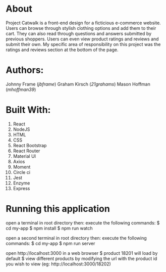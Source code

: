 # About
Project Catwalk is a front-end design for a ficticious e-commerce website. Users can browse through stylish clothing options and add them to their cart. They can also read through questions and answers submitted by previous shoppers. Users can even view product ratings and reviews and submit their own. My specific area of responsibility on this project was the ratings and reviews section at the bottom of the page.

# Authors:
Johnny Frame (_jbframe_)
Graham Kirsch (_21grahams_)
Mason Hoffman (_mhoffman39_)

# Built With:
1. React
2. NodeJS
3. HTML
4. CSS
5. React Bootstrap
6. React Router
7. Material UI
8. Axios
9. Moment
10. Circle ci
11. Jest
12. Enzyme
13. Express


# Running this application
  open a terminal in root directory then:
  execute the following commands:
    $ cd my-app
    $ npm install
    $ npm run watch

  open a second terminal in root directory then:
  execute the following commands:
    $ cd my-app
    $ npm run server

  open http://localhost:3000 in a web browser
    $ product 18201 will load by default
    $ view different products by modifying the url with the product id you wish to view (eg: http://localhost:3000/18202)

